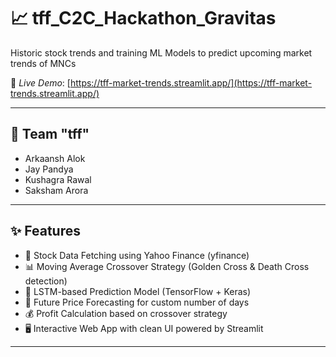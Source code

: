 # 📈 tff_C2C_Hackathon_Gravitas
Historic stock trends and training ML Models to predict upcoming market trends of MNCs  

🔗 *Live Demo*: [https://tff-market-trends.streamlit.app/](https://tff-market-trends.streamlit.app/)

---

## 👥 Team "tff"
- Arkaansh Alok  
- Jay Pandya  
- Kushagra Rawal  
- Saksham Arora  

---

## ✨ Features
- 🔎 Stock Data Fetching using Yahoo Finance (yfinance)  
- 📊 Moving Average Crossover Strategy (Golden Cross & Death Cross detection)  
- 🤖 LSTM-based Prediction Model (TensorFlow + Keras)  
- 🔮 Future Price Forecasting for custom number of days  
- 💰 Profit Calculation based on crossover strategy  
- 🖥 Interactive Web App with clean UI powered by Streamlit  

---
